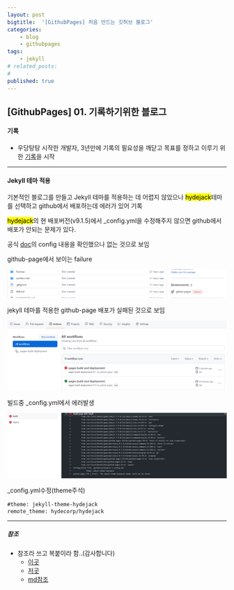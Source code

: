 ```yaml
---
layout: post
bigtitle:  '[GithubPages] 처음 만드는 깃허브 블로그'
categories:
    - blog
    - githubpages
tags:
    - jekyll
# related_posts:
#     - 
published: true
---
```


## [GithubPages] 01. 기록하기위한 블로그

#### 기록

* 우당탕탕 시작한 개발자, 3년만에 기록의 필요성을 깨닫고 목표를 정하고
  이루기 위한 <u>기록</u>을 시작
---

#### Jekyll 테마 적용

기본적인 블로그를 만들고 Jekyll 테마를 적용하는 데 어렵지 않았으나
<mark>hydejack</mark>테마를 선택하고 github에서 배포하는데 에러가 있어 기록

<mark>hydejack</mark>의 현 배포버전(v9.1.5)에서 _config.yml을 수정해주지 않으면 github에서 배포가
안되는 문제가 있다.

공식 [doc](https://hydecorp.github.io/hydejack-starter-kit/docs/config/)의  config 내용을 확인했으나 없는 것으로 보임

github-page에서 보이는 failure

![screenshot1](/assets/img/blog/githubpages/active_error.PNG)

jekyll 테마를 적용한 github-page 배포가 실패된 것으로 보임

![screenshot2](/assets/img/blog/githubpages/active_error_2.PNG)

빌드중 _config.yml에서 에러발생

![screenshot3](/assets/img/blog/githubpages/active_error_3.PNG)

_config.yml수정(theme주석)

```
#theme: jekyll-theme-hydejack
remote_theme: hydecorp/hydejack
```

---
##### 참조
  * 참조라 쓰고 복붙이라 함..(감사합니다)
    - [이곳](https://khw11044.github.io/)
    - [저곳](https://alpha-src.github.io/)
    - [md참조](https://heropy.blog/2017/09/30/markdown/)

